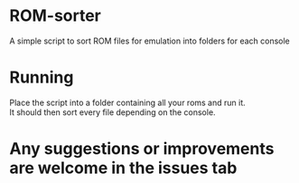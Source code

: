 # ROM-sorter
A simple script to sort ROM files for emulation into folders for each console
# Running
Place the script into a folder containing all your roms and run it.<br>
It should then sort every file depending on the console.
# Any suggestions or improvements are welcome in the issues tab

